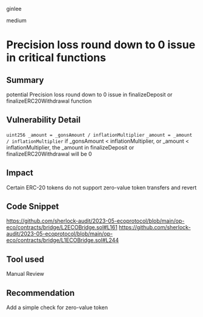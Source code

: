 ginlee

medium

# Precision loss round down to 0 issue in critical functions

## Summary
potential Precision loss round down to 0 issue in finalizeDeposit or finalizeERC20Withdrawal  function

## Vulnerability Detail
`uint256 _amount = _gonsAmount / inflationMultiplier`
`_amount = _amount / inflationMultiplier`
if _gonsAmount < inflationMultiplier, or _amount < inflationMultiplier, the _amount in finalizeDeposit or finalizeERC20Withdrawal will be 0 

## Impact
Certain ERC-20 tokens do not support zero-value token transfers and revert

## Code Snippet
https://github.com/sherlock-audit/2023-05-ecoprotocol/blob/main/op-eco/contracts/bridge/L2ECOBridge.sol#L161
https://github.com/sherlock-audit/2023-05-ecoprotocol/blob/main/op-eco/contracts/bridge/L1ECOBridge.sol#L244

## Tool used
Manual Review

## Recommendation
Add a simple check for zero-value token